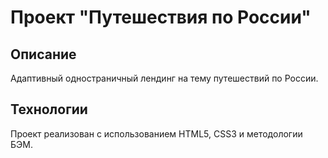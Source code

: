 # Проект "Путешествия по России"

## Описание

Адаптивный одностраничный лендинг на тему путешествий по России.

## Технологии

Проект реализован с использованием HTML5, CSS3 и методологии БЭМ.

